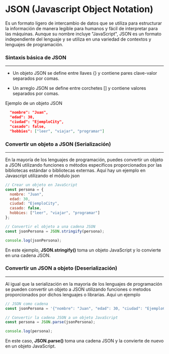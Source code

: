 # JSON (Javascript Object Notation)

Es un formato ligero de intercambio de datos que se utiliza para estructurar la información de manera legible para humanos y fácil de interpretar para las máquinas. Aunque su nombre incluye "JavaScript", JSON es un formato independiente del lenguaje y se utiliza en una variedad de contextos y lenguajes de programación.

### Sintaxis básica de JSON

---

* Un objeto JSON se define entre llaves {} y contiene pares clave-valor separados por comas.

* Un arreglo JSON se define entre corchetes [] y contiene valores separados por comas.


Ejemplo de un objeto JSON

```JSON
  "nombre": "Juan",
  "edad": 30,
  "ciudad": "EjemploCity",
  "casado": false,
  "hobbies": ["leer", "viajar", "programar"]
```

### Convertir un objeto a JSON (Serialización)

---

En la mayoría de los lenguajes de programación, puedes convertir un objeto a JSON utilizando funciones o métodos específicos proporcionados por las bibliotecas estándar o bibliotecas externas. Aquí hay un ejemplo en Javascript utilizando el módulo json

```javascript
// Crear un objeto en JavaScript
const persona = {
  nombre: "Juan",
  edad: 30,
  ciudad: "EjemploCity",
  casado: false,
  hobbies: ["leer", "viajar", "programar"]
};

// Convertir el objeto a una cadena JSON
const jsonPersona = JSON.stringify(persona);

console.log(jsonPersona);
```

En este ejemplo, **JSON.stringify()** toma un objeto JavaScript y lo convierte en una cadena JSON.

### Convertir un JSON a objeto (Deserialización)

---

Al igual que la serialización en la mayoria de los lenguajes de programación se pueden convertir un objeto a JSON utilizando funciones o metodos proporcionados por dichos lenguajes o librarias. Aqui un ejemplo

```javascript
// JSON como cadena
const jsonPersona = '{"nombre": "Juan", "edad": 30, "ciudad": "EjemploCity", "casado": false, "hobbies": ["leer", "viajar", "programar"]}';

// Convertir la cadena JSON a un objeto JavaScript
const persona = JSON.parse(jsonPersona);

console.log(persona);
```

En este caso, **JSON.parse()** toma una cadena JSON y la convierte de nuevo en un objeto JavaScript.
